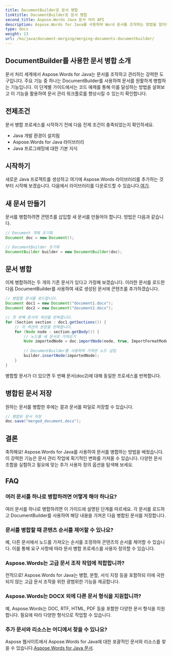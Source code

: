 ```yaml
---
title: DocumentBuilder로 문서 병합
linktitle: DocumentBuilder로 문서 병합
second_title: Aspose.Words Java 문서 처리 API
description: Aspose.Words for Java를 사용하여 Word 문서를 조작하는 방법을 알아보세요. Java에서 프로그래밍 방식으로 문서를 생성, 편집, 병합 및 변환합니다.
type: docs
weight: 13
url: /ko/java/document-merging/merging-documents-documentbuilder/
---
```


## DocumentBuilder를 사용한 문서 병합 소개

문서 처리 세계에서 Aspose.Words for Java는 문서를 조작하고 관리하는 강력한 도구입니다. 주요 기능 중 하나는 DocumentBuilder를 사용하여 문서를 원활하게 병합하는 기능입니다. 이 단계별 가이드에서는 코드 예제를 통해 이를 달성하는 방법을 살펴보고 이 기능을 활용하여 문서 관리 워크플로를 향상시킬 수 있는지 확인합니다.

## 전제조건

문서 병합 프로세스를 시작하기 전에 다음 전제 조건이 충족되었는지 확인하세요.

- Java 개발 환경이 설치됨
- Aspose.Words for Java 라이브러리
- Java 프로그래밍에 대한 기본 지식

## 시작하기

 새로운 Java 프로젝트를 생성하고 여기에 Aspose.Words 라이브러리를 추가하는 것부터 시작해 보겠습니다. 다음에서 라이브러리를 다운로드할 수 있습니다.[여기](https://releases.aspose.com/words/java/).

## 새 문서 만들기

문서를 병합하려면 콘텐츠를 삽입할 새 문서를 만들어야 합니다. 방법은 다음과 같습니다.

```java
// Document 객체 초기화
Document doc = new Document();

// DocumentBuilder 초기화
DocumentBuilder builder = new DocumentBuilder(doc);
```

## 문서 병합

이제 병합하려는 두 개의 기존 문서가 있다고 가정해 보겠습니다. 이러한 문서를 로드한 다음 DocumentBuilder를 사용하여 새로 생성된 문서에 콘텐츠를 추가하겠습니다.

```java
// 병합할 문서를 로드합니다.
Document doc1 = new Document("document1.docx");
Document doc2 = new Document("document2.docx");

// 첫 번째 문서의 섹션을 반복합니다.
for (Section section : doc1.getSections()) {
    // 각 섹션의 본문을 반복합니다.
    for (Node node : section.getBody()) {
        // 노드를 새 문서로 가져오기
        Node importedNode = doc.importNode(node, true, ImportFormatMode.KEEP_SOURCE_FORMATTING);
        
        // DocumentBuilder를 사용하여 가져온 노드 삽입
        builder.insertNode(importedNode);
    }
}
```

병합할 문서가 더 있으면 두 번째 문서(doc2)에 대해 동일한 프로세스를 반복합니다.

## 병합된 문서 저장

원하는 문서를 병합한 후에는 결과 문서를 파일로 저장할 수 있습니다.

```java
// 병합된 문서 저장
doc.save("merged_document.docx");
```

## 결론

축하해요! Aspose.Words for Java를 사용하여 문서를 병합하는 방법을 배웠습니다. 이 강력한 기능은 문서 관리 작업에 획기적인 변화를 가져올 수 있습니다. 다양한 문서 조합을 실험하고 필요에 맞는 추가 사용자 정의 옵션을 탐색해 보세요.

## FAQ

### 여러 문서를 하나로 병합하려면 어떻게 해야 하나요?

여러 문서를 하나로 병합하려면 이 가이드에 설명된 단계를 따르세요. 각 문서를 로드하고 DocumentBuilder를 사용하여 해당 내용을 가져온 다음 병합된 문서를 저장합니다.

### 문서를 병합할 때 콘텐츠 순서를 제어할 수 있나요?

예, 다른 문서에서 노드를 가져오는 순서를 조정하여 콘텐츠의 순서를 제어할 수 있습니다. 이를 통해 요구 사항에 따라 문서 병합 프로세스를 사용자 정의할 수 있습니다.

### Aspose.Words는 고급 문서 조작 작업에 적합합니까?

전적으로! Aspose.Words for Java는 병합, 분할, 서식 지정 등을 포함하되 이에 국한되지 않는 고급 문서 조작을 위한 광범위한 기능을 제공합니다.

### Aspose.Words는 DOCX 외에 다른 문서 형식을 지원합니까?

예, Aspose.Words는 DOC, RTF, HTML, PDF 등을 포함한 다양한 문서 형식을 지원합니다. 필요에 따라 다양한 형식으로 작업할 수 있습니다.

### 추가 문서와 리소스는 어디에서 찾을 수 있나요?

 Aspose 웹사이트에서 Aspose.Words for Java에 대한 포괄적인 문서와 리소스를 찾을 수 있습니다.[Aspose.Words for Java 문서](https://reference.aspose.com/words/java/).